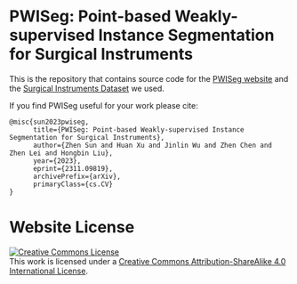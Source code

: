 # PWISeg: Point-based Weakly-supervised Instance Segmentation for Surgical Instruments

This is the repository that contains source code for the [PWISeg website](https://seanxuu.github.io/PWISeg) and the [Surgical Instruments Dataset](https://github.com/seanxuu/PWISeg/tree/main/dataset) we used. 

If you find PWISeg useful for your work please cite:
```
@misc{sun2023pwiseg,
      title={PWISeg: Point-based Weakly-supervised Instance Segmentation for Surgical Instruments}, 
      author={Zhen Sun and Huan Xu and Jinlin Wu and Zhen Chen and Zhen Lei and Hongbin Liu},
      year={2023},
      eprint={2311.09819},
      archivePrefix={arXiv},
      primaryClass={cs.CV}
}
```

# Website License
<a rel="license" href="http://creativecommons.org/licenses/by-sa/4.0/"><img alt="Creative Commons License" style="border-width:0" src="https://i.creativecommons.org/l/by-sa/4.0/88x31.png" /></a><br />This work is licensed under a <a rel="license" href="http://creativecommons.org/licenses/by-sa/4.0/">Creative Commons Attribution-ShareAlike 4.0 International License</a>.
